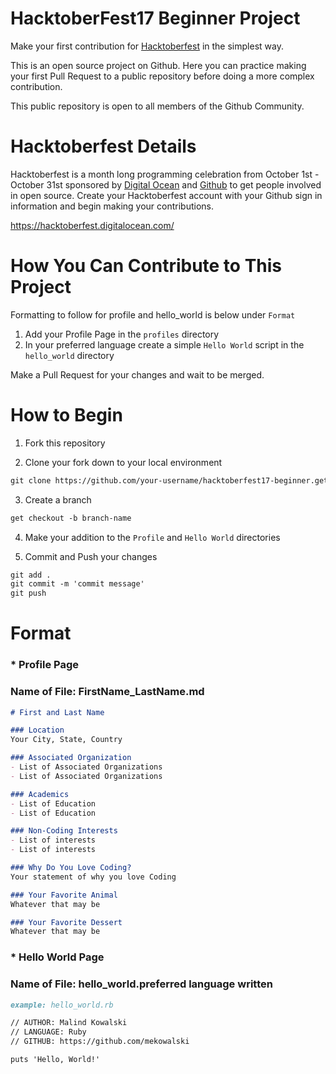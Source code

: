 # HacktoberFest17 Beginner Project
Make your first contribution for [Hacktoberfest](https://hacktoberfest.digitalocean.com) in the simplest way.

This is an open source project on Github.  Here you can practice making your first Pull Request to a public repository before doing a more complex contribution.

This public repository is open to all members of the Github Community.

# Hacktoberfest Details
Hacktoberfest is a month long programming celebration from October 1st - October 31st sponsored by [Digital Ocean](https://www.digitalocean.com/) and [Github](https://github.com/blog/2433-celebrate-open-source-this-october-with-hacktoberfest) to get people involved in open source.  Create your Hacktoberfest account with your Github sign in information and begin making your contributions.

https://hacktoberfest.digitalocean.com/

# How You Can Contribute to This Project
Formatting to follow for profile and hello_world is below under `Format`
1. Add your Profile Page in the `profiles` directory
2. In your preferred language create a simple `Hello World` script in the `hello_world` directory

Make a Pull Request for your changes and wait to be merged.

# How to Begin
1. Fork this repository

2. Clone your fork down to your local environment
```markdown
git clone https://github.com/your-username/hacktoberfest17-beginner.get
```

3. Create a branch
```markdown
get checkout -b branch-name
```

4. Make your addition to the `Profile` and `Hello World` directories

5. Commit and Push your changes
```markdown
git add .
git commit -m 'commit message'
git push
```

# Format


### * Profile Page
### Name of File: FirstName_LastName.md

```markdown
# First and Last Name

### Location
Your City, State, Country

### Associated Organization
- List of Associated Organizations
- List of Associated Organizations

### Academics
- List of Education
- List of Education

### Non-Coding Interests
- List of interests
- List of interests

### Why Do You Love Coding?
Your statement of why you love Coding

### Your Favorite Animal
Whatever that may be

### Your Favorite Dessert
Whatever that may be
```

### * Hello World Page
### Name of File: hello_world.preferred language written
```markdown
example: hello_world.rb
```

```markdown
// AUTHOR: Malind Kowalski
// LANGUAGE: Ruby
// GITHUB: https://github.com/mekowalski

puts 'Hello, World!'
```
